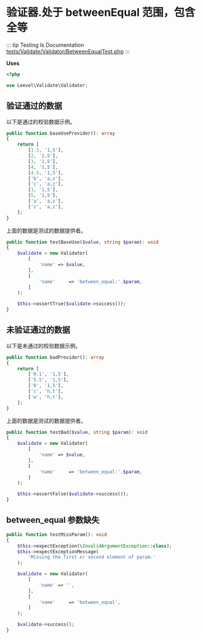# 验证器.处于 betweenEqual 范围，包含全等

::: tip Testing Is Documentation
[tests/Validate/Validator/BetweenEqualTest.php](https://github.com/hunzhiwange/framework/blob/master/tests/Validate/Validator/BetweenEqualTest.php)
:::
    
**Uses**

``` php
<?php

use Leevel\Validate\Validator;
```

## 验证通过的数据

以下是通过的校验数据示例。

``` php
public function baseUseProvider(): array
{
    return [
        [1.1, '1,5'],
        [2, '1,5'],
        [3, '1,5'],
        [4, '1,5'],
        [4.5, '1,5'],
        ['b', 'a,z'],
        ['c', 'a,z'],
        [1, '1,5'],
        [5, '1,5'],
        ['a', 'a,z'],
        ['z', 'a,z'],
    ];
}
```

上面的数据是测试的数据提供者。


``` php
public function testBaseUse($value, string $param): void
{
    $validate = new Validator(
        [
            'name' => $value,
        ],
        [
            'name'     => 'between_equal:'.$param,
        ]
    );

    $this->assertTrue($validate->success());
}
```
    
## 未验证通过的数据

以下是未通过的校验数据示例。

``` php
public function badProvider(): array
{
    return [
        ['0.1', '1,5'],
        ['5.5', '1,5'],
        ['8', '1,5'],
        ['c', 'h,t'],
        ['w', 'h,t'],
    ];
}
```

上面的数据是测试的数据提供者。


``` php
public function testBad($value, string $param): void
{
    $validate = new Validator(
        [
            'name' => $value,
        ],
        [
            'name'     => 'between_equal:'.$param,
        ]
    );

    $this->assertFalse($validate->success());
}
```
    
## between_equal 参数缺失

``` php
public function testMissParam(): void
{
    $this->expectException(\InvalidArgumentException::class);
    $this->expectExceptionMessage(
        'Missing the first or second element of param.'
    );

    $validate = new Validator(
        [
            'name' => '',
        ],
        [
            'name'     => 'between_equal',
        ]
    );

    $validate->success();
}
```